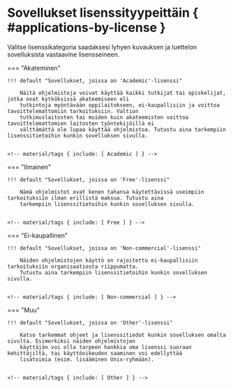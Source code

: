 # Sovellukset lisenssityypeittäin { #applications-by-license }

Valitse lisenssikategoria saadaksesi lyhyen kuvauksen ja luettelon sovelluksista vastaavine lisensseineen.

=== "Akateminen"

    !!! default "Sovellukset, joissa on 'Academic'-lisenssi"

        Näitä ohjelmistoja voivat käyttää kaikki tutkijat tai opiskelijat, jotka ovat kytköksissä akateemiseen eli
        tutkintoja myöntävään oppilaitokseen, ei-kaupallisiin ja voittoa tavoittelemattomiin tarkoituksiin. Valtion
        tutkimuslaitosten tai muiden kuin akateemisten voittoa tavoittelemattomien laitosten työntekijöillä ei
        välttämättä ole lupaa käyttää ohjelmistoa. Tutustu aina tarkempiin lisenssitietoihin kunkin sovelluksen sivulla.


    <!-- material/tags { include: [ Academic ] } -->

=== "Ilmainen"

    !!! default "Sovellukset, joissa on 'Free'-lisenssi"

        Nämä ohjelmistot ovat kenen tahansa käytettävissä useimpiin tarkoituksiin ilman erillistä maksua. Tutustu aina
        tarkempiin lisenssitietoihin kunkin sovelluksen sivulla.


    <!-- material/tags { include: [ Free ] } -->

=== "Ei-kaupallinen"

    !!! default "Sovellukset, joissa on 'Non-commercial'-lisenssi"

        Näiden ohjelmistojen käyttö on rajoitettu ei-kaupallisiin tarkoituksiin organisaatiosta riippumatta.
        Tutustu aina tarkempiin lisenssitietoihin kunkin sovelluksen sivulla.


    <!-- material/tags { include: [ Non-commercial ] } -->

=== "Muu"

    !!! default "Sovellukset, joissa on 'Other'-lisenssi"

        Katso tarkemmat ohjeet ja lisenssitiedot kunkin sovelluksen omalta sivulta. Esimerkiksi näiden ohjelmistojen
        käyttäjän voi olla tarpeen hankkia oma lisenssi suoraan kehittäjiltä, tai käyttöoikeuden saaminen voi edellyttää
        lisätoimia (esim. lisääminen Unix-ryhmään).


    <!-- material/tags { include: [ Other ] } -->